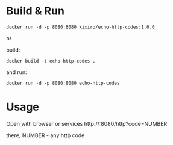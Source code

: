 # Build & Run

```shell
docker run -d -p 8080:8080 kixiro/echo-http-codes:1.0.0
```

or

build:
```shell
docker build -t echo-http-codes .
```

and run:
```shell
docker run -d -p 8080:8080 echo-http-codes
```

# Usage

Open with browser or services
http://<IP>:8080/http?code=NUMBER

there, NUMBER - any http code
